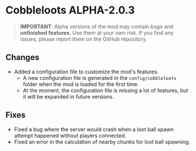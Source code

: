 # Cobbleloots ALPHA-2.0.3

> **IMPORTANT**: Alpha versions of the mod may contain bugs and **unfinished features**. Use them at your own risk. If you find any issues, please report them on the GitHub repository.

## Changes
- Added a configuration file to customize the mod's features.
  - A new configuration file is generated in the `config/cobbleloots` folder when the mod is loaded for the first time.
  - At the moment, the configuration file is missing a lot of features, but it will be expanded in future versions.

## Fixes
- Fixed a bug where the server would crash when a loot ball spawn attempt happened without players connected.
- Fixed an error in the calculation of nearby chunks for loot ball spawning.
